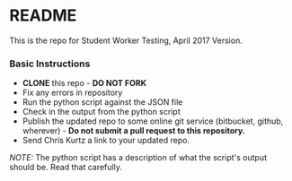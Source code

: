 # README #

This is the repo for Student Worker Testing, April 2017 Version.

### Basic Instructions ###

* **CLONE** this repo - **DO NOT FORK**
* Fix any errors in repository
* Run the python script against the JSON file
* Check in the output from the python script
* Publish the updated repo to some online git service (bitbucket, github, wherever) - **Do not submit a pull request to this repository.**
* Send Chris Kurtz a link to your updated repo. 

_NOTE:_ The python script has a description of what the script's output should be. Read that carefully.